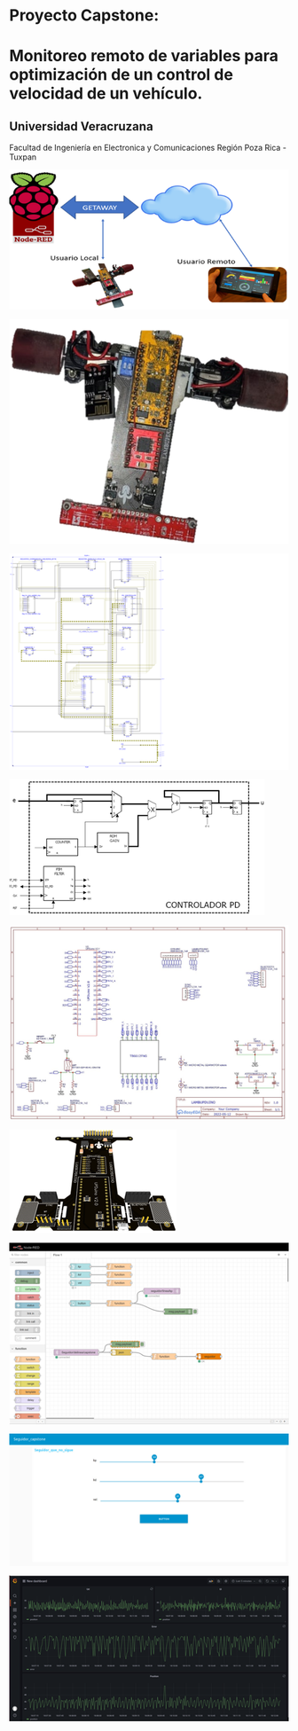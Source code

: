 
# Proyecto Capstone: 
# Monitoreo remoto de variables para optimización de un control de velocidad de un vehículo.
## Universidad Veracruzana 
Facultad de Ingeniería en Electronica y Comunicaciones 
Región Poza Rica - Tuxpan


![CAPSTONE](IMAGENES/DESCRIPCION_GENERAL.png)

![CAPSTONE](IMAGENES/LAMBUPDUINO.png)

![CAPSTONE](IMAGENES/RTL_FPGA.png)

![CAPSTONE](IMAGENES/CONTROL_PD.png)


![CAPSTONE](IMAGENES/ESQUEMATICO_PCB.jpg)


![CAPSTONE](IMAGENES/PCB.png)


![CAPSTONE](IMAGENES/FLOW_NODE_RED.png)


![CAPSTONE](IMAGENES/DASHBOARD_FPGA.jpeg)


![CAPSTONE](IMAGENES/GRAFANA.png)

